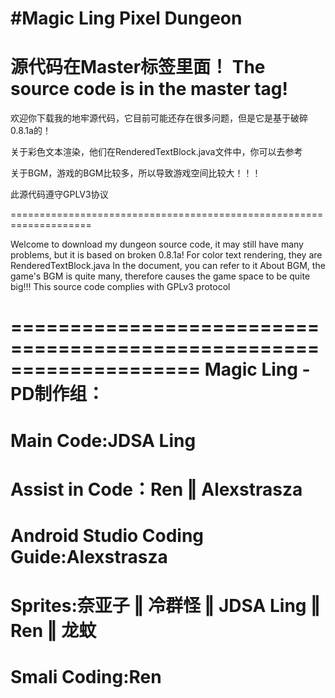 #Magic Ling Pixel Dungeon
====================================================================
源代码在Master标签里面！
The source code is in the master tag!
====================================================================
欢迎你下载我的地牢源代码，它目前可能还存在很多问题，但是它是基于破碎0.8.1a的！

关于彩色文本渲染，他们在RenderedTextBlock.java文件中，你可以去参考

关于BGM，游戏的BGM比较多，所以导致游戏空间比较大！！！

此源代码遵守GPLV3协议

====================================================================

Welcome to download my dungeon source code, it may still have many problems, but it is based on broken 0.8.1a!
For color text rendering, they are RenderedTextBlock.java In the document, you can refer to it
About BGM, the game's BGM is quite many, therefore causes the game space to be quite big!!!
This source code complies with GPLv3 protocol

====================================================================
Magic Ling - PD制作组：
====================================================================
Main Code:JDSA Ling
====================================================================
Assist in Code：Ren ‖ Alexstrasza
====================================================================
Android Studio Coding Guide:Alexstrasza
====================================================================
Sprites:奈亚子 ‖ 冷群怪 ‖ JDSA Ling ‖ Ren ‖ 龙蚊 
====================================================================
Smali Coding:Ren
====================================================================

















